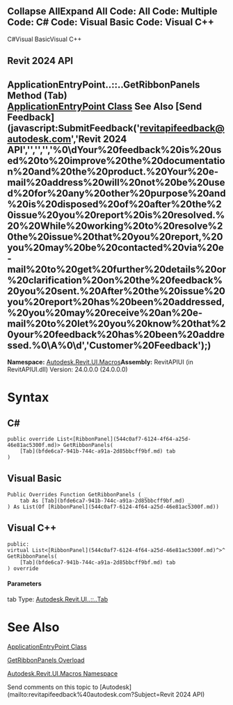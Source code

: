 ﻿

Collapse AllExpand All Code: All Code: Multiple Code: C# Code: Visual Basic Code: Visual C++   
---  
  
C#Visual BasicVisual C++

Revit 2024 API  
---  
ApplicationEntryPoint..::..GetRibbonPanels Method (Tab)  
[ApplicationEntryPoint Class](7ff0ad2b-7713-ec77-ccc9-8a01fffcf83e.md) See Also [Send Feedback](javascript:SubmitFeedback\('revitapifeedback@autodesk.com','Revit 2024 API','','','','%0\\dYour%20feedback%20is%20used%20to%20improve%20the%20documentation%20and%20the%20product.%20Your%20e-mail%20address%20will%20not%20be%20used%20for%20any%20other%20purpose%20and%20is%20disposed%20of%20after%20the%20issue%20you%20report%20is%20resolved.%20%20While%20working%20to%20resolve%20the%20issue%20that%20you%20report,%20you%20may%20be%20contacted%20via%20e-mail%20to%20get%20further%20details%20or%20clarification%20on%20the%20feedback%20you%20sent.%20After%20the%20issue%20you%20report%20has%20been%20addressed,%20you%20may%20receive%20an%20e-mail%20to%20let%20you%20know%20that%20your%20feedback%20has%20been%20addressed.%0\\A%0\\d','Customer%20Feedback'\);)  
---  
  
**Namespace:** [Autodesk.Revit.UI.Macros](b95f100a-6cb5-12b3-9b2d-01bc661452db.md)**Assembly:** RevitAPIUI (in RevitAPIUI.dll) Version: 24.0.0.0 (24.0.0.0)

# Syntax

C#  
---  
      
    
    public override List<[RibbonPanel](544c0af7-6124-4f64-a25d-46e81ac5300f.md)> GetRibbonPanels(
    	[Tab](bfde6ca7-941b-744c-a91a-2d85bbcff9bf.md) tab
    )  
  
Visual Basic  
---  
      
    
    Public Overrides Function GetRibbonPanels ( _
    	tab As [Tab](bfde6ca7-941b-744c-a91a-2d85bbcff9bf.md) _
    ) As List(Of [RibbonPanel](544c0af7-6124-4f64-a25d-46e81ac5300f.md))  
  
Visual C++  
---  
      
    
    public:
    virtual List<[RibbonPanel](544c0af7-6124-4f64-a25d-46e81ac5300f.md)^>^ GetRibbonPanels(
    	[Tab](bfde6ca7-941b-744c-a91a-2d85bbcff9bf.md) tab
    ) override  
  
#### Parameters

tab
    Type: [Autodesk.Revit.UI..::..Tab](bfde6ca7-941b-744c-a91a-2d85bbcff9bf.md)

# See Also

[ApplicationEntryPoint Class](7ff0ad2b-7713-ec77-ccc9-8a01fffcf83e.md)

[GetRibbonPanels Overload](5792a404-20b3-d513-5db9-16046bc72fe9.md)

[Autodesk.Revit.UI.Macros Namespace](b95f100a-6cb5-12b3-9b2d-01bc661452db.md)

Send comments on this topic to [Autodesk](mailto:revitapifeedback%40autodesk.com?Subject=Revit 2024 API)